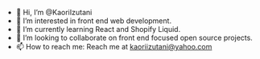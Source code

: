 - 👋 Hi, I’m @KaoriIzutani
- 👀 I’m interested in front end web development.
- 🌱 I’m currently learning React and Shopify Liquid. 
- 💞️ I’m looking to collaborate on front end focused open source projects.
- 📫 How to reach me: Reach me at kaoriizutani@yahoo.com

<!---
KaoriIzutani/KaoriIzutani is a ✨ special ✨ repository because its `README.md` (this file) appears on your GitHub profile.
You can click the Preview link to take a look at your changes.
--->

